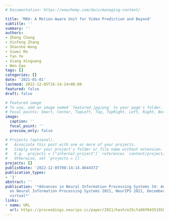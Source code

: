 ```yaml
---
# Documentation: https://wowchemy.com/docs/managing-content/

title: 'MAU: A Motion-Aware Unit for Video Prediction and Beyond'
subtitle: ''
summary: ''
authors:
- Zheng Chang
- Xinfeng Zhang
- Shanshe Wang
- Siwei Ma
- Yan Ye
- Xiang Xinguang
- Wen Gao
tags: []
categories: []
date: '2021-01-01'
lastmod: 2022-12-05T16:14:14+08:00
featured: false
draft: false

# Featured image
# To use, add an image named `featured.jpg/png` to your page's folder.
# Focal points: Smart, Center, TopLeft, Top, TopRight, Left, Right, BottomLeft, Bottom, BottomRight.
image:
  caption: ''
  focal_point: ''
  preview_only: false

# Projects (optional).
#   Associate this post with one or more of your projects.
#   Simply enter your project's folder or file name without extension.
#   E.g. `projects = ["internal-project"]` references `content/project/deep-learning/index.md`.
#   Otherwise, set `projects = []`.
projects: []
publishDate: '2022-12-05T08:14:14.464437Z'
publication_types:
- '1'
abstract: ''
publication: '*Advances in Neural Information Processing Systems 34: Annual Conference
  on Neural Information Processing Systems 2021, NeurIPS 2021, December 6-14, 2021,
  virtual*'
links:
- name: URL
  url: https://proceedings.neurips.cc/paper/2021/hash/e25cfa90f04351958216f97e3efdabe9-Abstract.html
---
```

